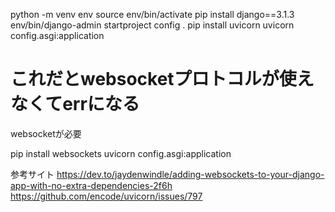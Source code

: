 

python -m venv env
source env/bin/activate
pip install django==3.1.3
env/bin/django-admin startproject config .
pip install uvicorn
uvicorn config.asgi:application
# これだとwebsocketプロトコルが使えなくてerrになる
websocketが必要

pip install websockets
uvicorn config.asgi:application


参考サイト
https://dev.to/jaydenwindle/adding-websockets-to-your-django-app-with-no-extra-dependencies-2f6h
https://github.com/encode/uvicorn/issues/797